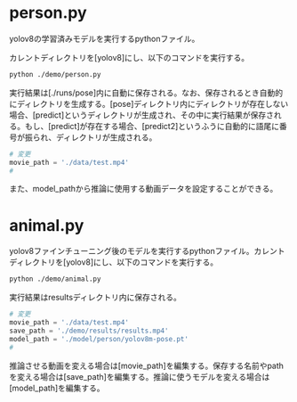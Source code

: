 # person.py

yolov8の学習済みモデルを実行するpythonファイル。

カレントディレクトリを[yolov8]にし、以下のコマンドを実行する。

```bash
python ./demo/person.py
```

実行結果は[./runs/pose]内に自動に保存される。なお、保存されるとき自動的にディレクトリを生成する。[pose]ディレクトリ内にディレクトリが存在しない場合、[predict]というディレクトリが生成され、その中に実行結果が保存される。もし、[predict]が存在する場合、[predict2]というふうに自動的に語尾に番号が振られ、ディレクトリが生成される。

```python
# 変更
movie_path = './data/test.mp4'
#
```

また、model_pathから推論に使用する動画データを設定することができる。

# animal.py

yolov8ファインチューニング後のモデルを実行するpythonファイル。カレントディレクトリを[yolov8]にし、以下のコマンドを実行する。

```bash
python ./demo/animal.py
```

実行結果はresultsディレクトリ内に保存される。

```python
# 変更
movie_path = './data/test.mp4'
save_path = './demo/results/results.mp4'
model_path = './model/person/yolov8m-pose.pt'
#
```

推論させる動画を変える場合は[movie_path]を編集する。保存する名前やpathを変える場合は[save_path]を編集する。推論に使うモデルを変える場合は[model_path]を編集する。